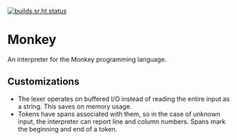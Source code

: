[![builds.sr.ht status](https://builds.sr.ht/~tristan957/monkey.svg)](https://builds.sr.ht/~tristan957/monkey?)

# Monkey

An interpreter for the Monkey programming language.

## Customizations

* The lexer operates on buffered I/O instead of reading the entire input as a
string. This saves on memory usage.
* Tokens have spans associated with them, so in the case of unknown input, the
interpreter can report line and column numbers. Spans mark the beginning and
end of a token.
